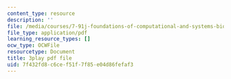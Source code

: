 ```yaml
---
content_type: resource
description: ''
file: /media/courses/7-91j-foundations-of-computational-and-systems-biology-spring-2014/7f432fd8c6cef51f7f85e04d86fefaf3_kKyrR0cFrEg.pdf
file_type: application/pdf
learning_resource_types: []
ocw_type: OCWFile
resourcetype: Document
title: 3play pdf file
uid: 7f432fd8-c6ce-f51f-7f85-e04d86fefaf3
---
```

